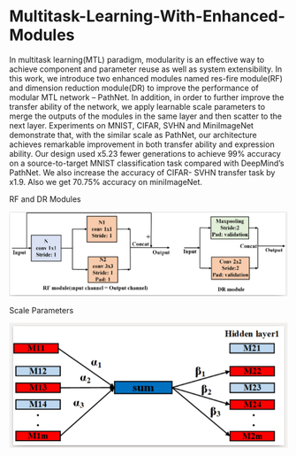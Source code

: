 # Multitask-Learning-With-Enhanced-Modules
In multitask learning(MTL) paradigm, modularity
is an effective way to achieve component and parameter reuse
as well as system extensibility. In this work, we introduce two
enhanced modules named res-fire module(RF) and dimension
reduction module(DR) to improve the performance of modular
MTL network – PathNet. In addition, in order to further improve
the transfer ability of the network, we apply learnable scale
parameters to merge the outputs of the modules in the same
layer and then scatter to the next layer. Experiments on MNIST,
CIFAR, SVHN and MiniImageNet demonstrate that, with the
similar scale as PathNet, our architecture achieves remarkable
improvement in both transfer ability and expression ability. Our
design used x5.23 fewer generations to achieve 99% accuracy
on a source-to-target MNIST classification task compared with
DeepMind’s PathNet. We also increase the accuracy of CIFAR-
SVHN transfer task by x1.9. Also we get 70.75% accuracy on
miniImageNet.

RF and DR Modules 

  ![alt tag](https://github.com/Wind-Wing/readme_images/blob/master/enhanced_modules.png)
  
Scale Parameters

  ![alt tag](https://github.com/Wind-Wing/readme_images/blob/master/scale_parameters.png)
